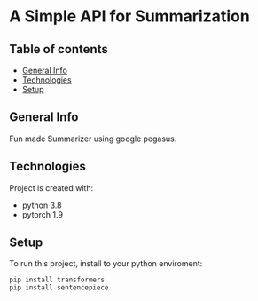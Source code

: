 # A Simple API for Summarization 

## Table of contents 
* [General Info](#general-Info)
* [Technologies](#technologies)
* [Setup](#setup)

## General Info 
Fun made Summarizer using google pegasus.

## Technologies 
Project is created with:

* python 3.8
* pytorch 1.9

## Setup
To run this project, install to your python enviroment:
```
pip install transformers
pip install sentencepiece
```
